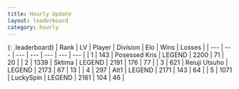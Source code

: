 ```yaml
---
title: Hourly Update
layout: leaderboard
category: hourly
---
```


{: .leaderboard}
| Rank | LV | Player | Division | Elo | Wins | Losses |
| --- | --- | --- | --- | --- | --- | --- |
| <span data-change="0">1</span> | 143 | <span title="ID: 402846">Posessed Kris</span> | LEGEND | <span data-change="0">2200</span> | <span data-change="0">71</span> | <span data-change="0">20</span> |
| <span data-change="0">2</span> | 1339 | <span title="ID: 353063">Sktima</span> | LEGEND | <span data-change="0">2191</span> | <span data-change="0">176</span> | <span data-change="0">77</span> |
| <span data-change="0">3</span> | 621 | <span title="ID: 335720">Reiuji Utsuho</span> | LEGEND | <span data-change="3">2173</span> | <span data-change="1">67</span> | <span data-change="0">13</span> |
| <span data-change="0">4</span> | 297 | <span title="ID: 443550">Alt1</span> | LEGEND | <span data-change="3">2171</span> | <span data-change="1">143</span> | <span data-change="0">64</span> |
| <span data-change="0">5</span> | 1071 | <span title="ID: 498412">LuckySpin</span> | LEGEND | <span data-change="0">2161</span> | <span data-change="0">104</span> | <span data-change="0">46</span> |